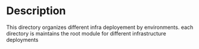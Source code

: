 # Description

This directory organizes different infra deployement by environments.
each directory is maintains the root module for different infrastructure deployments